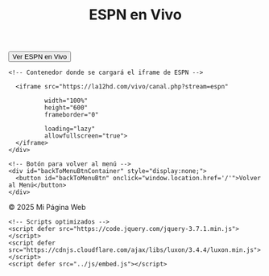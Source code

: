<!DOCTYPE html>
<html lang="es">

<head>
  <meta charset="UTF-8">
  <meta name="viewport" content="width=device-width, initial-scale=1.0">
  <title>Ver ESPN en Vivo</title>
  <meta name="description" content="Disfruta de ESPN en vivo en nuestra página web">
  <link rel="icon" type="image" href="/img/logo.png">
</head>

<body>
  <header>
    <h1>ESPN en Vivo</h1>
  </header>

  <main>
    <!-- Botón para cargar el canal -->
    <button id="showChannelBtn">Ver ESPN en Vivo</button>

    <!-- Contenedor donde se cargará el iframe de ESPN -->
    
      <iframe src="https://la12hd.com/vivo/canal.php?stream=espn"
             
              width="100%" 
              height="600"
              frameborder="0"
         
              loading="lazy"
              allowfullscreen="true">
      </iframe>
    </div>

    <!-- Botón para volver al menú -->
    <div id="backToMenuBtnContainer" style="display:none;">
      <button id="backToMenuBtn" onclick="window.location.href='/'">Volver al Menú</button>
    </div>
  </main>

  <footer>
    <span>&copy; 2025 Mi Página Web</span>
  </footer>

  <!-- Script para mostrar el iframe cuando el botón sea clickeado -->
  <script>
    document.getElementById("showChannelBtn").addEventListener("click", function() {
      document.getElementById("video-container").style.display = "block"; // Muestra el iframe
      document.getElementById("backToMenuBtnContainer").style.display = "block"; // Muestra el botón "Volver al Menú"
      this.style.display = "none"; // Oculta el botón de "Ver ESPN en Vivo"
    });
  </script>
</body>

</html><!-- CSS optimizado -->
    <link rel="stylesheet" href="../css/eventos.css">

    <!-- Scripts optimizados -->
    <script defer src="https://code.jquery.com/jquery-3.7.1.min.js"></script>
    <script defer src="https://cdnjs.cloudflare.com/ajax/libs/luxon/3.4.4/luxon.min.js"></script>
    <script defer src="../js/embed.js"></script>
